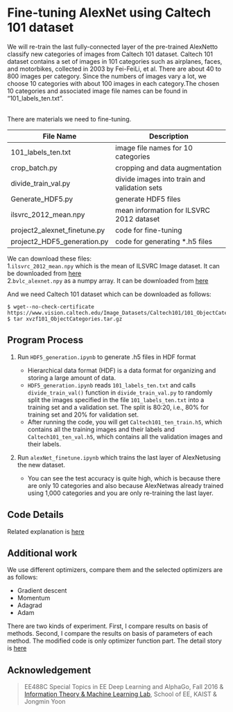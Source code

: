 # Fine-tuning AlexNet using Caltech 101 dataset

We will re-train the last fully-connected layer of the pre-trained AlexNetto classify new categories of images from Caltech 101 dataset. Caltech 101 dataset contains a set of images in 101 categories such as airplanes, faces, and motorbikes, collected in 2003 by Fei-FeiLi, et al. There are about 40 to 800 images per category. Since the numbers of images vary a lot, we choose 10 categories with about 100 images in each category.The chosen 10 categories and associated image file names can be found in “101_labels_ten.txt”.

<br>
There are materials we need to fine-tuning.

File Name | Description
----------|------------
101_labels_ten.txt | image file names for 10 categories
crop_batch.py | cropping and data augmentation
divide_train_val.py | divide images into train and validation sets
Generate_HDF5.py | generate HDF5 files
ilsvrc_2012_mean.npy | mean information for ILSVRC 2012 dataset
project2_alexnet_finetune.py | code for fine-tuning
project2_HDF5_generation.py | code for generating *.h5 files

We can download these files: <br>
1.```ilsvrc_2012_mean.npy``` which is the mean of ILSVRC Image dataset. It can be downloaded from [here](https://github.com/BVLC/caffe/blob/master/python/caffe/imagenet/ilsvrc_2012_mean.npy)
<br>
2.```bvlc_alexnet.npy``` as a numpy array. It can be downloaded from [here](http://www.cs.toronto.edu/~guerzhoy/tf_alexnet/)

And we need Caltech 101 dataset which can be downloaded as follows:
```
$ wget--no-check-certificate https://www.vision.caltech.edu/Image_Datasets/Caltech101/101_ObjectCategories.tar.gz
$ tar xvzf101_ObjectCategories.tar.gz
```

## Program Process
1. Run ```HDF5_generation.ipynb``` to generate .h5 files in HDF format
   * Hierarchical data format (HDF) is a data format for organizing and storing a large amount of data.
   * ```HDF5_generation.ipynb``` reads ```101_labels_ten.txt``` and calls ```divide_train_val()``` function in ```divide_train_val.py``` to randomly split the images specified in the file ```101_labels_ten.txt``` into a training set and a validation set. The split is 80:20, i.e., 80% for training set and 20% for validation set.
   * After running the code, you will get ```Caltech101_ten_train.h5```, which contains all the training images and their labels and ```Caltech101_ten_val.h5```, which contains all the validation images and their labels.
    
2. Run ```alexNet_finetune.ipynb``` which trains the last layer of AlexNetusing the new dataset.
   * You can see the test accuracy is quite high, which is because there are only 10 categories and also because AlexNetwas already trained using 1,000 categories and you are only re-training the last layer.

## Code Details
Related explanation is [here](https://github.com/gritmind/deep_learning_archieves/tree/master/supervised_learning/ImageNet_classification_with_AlexNet)


## Additional work
We use different optimizers, compare them and the selected optimizers are as follows:
   * Gradient descent
   * Momentum 
   * Adagrad
   * Adam

There are two kinds of experiment. First, I compare results on basis of methods. Second, I compare the results on basis of parameters of each method. The modified code is only optimizer function part.
The detail story is [here](https://1drv.ms/w/s!AllPqyV9kKUrgX92dNlz7PXWKKjk)


## Acknowledgement
> EE488C Special Topics in EE Deep Learning and AlphaGo, Fall 2016 & [Information Theory & Machine Learning Lab](http://itml.kaist.ac.kr), School of EE, KAIST & Jongmin Yoon




